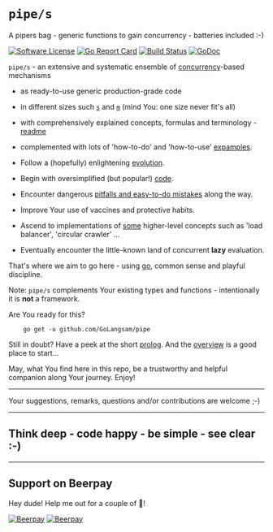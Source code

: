 # `pipe/s`
A pipers bag - generic functions to gain concurrency - batteries included :-)

[![Software License](https://img.shields.io/badge/license-MIT-brightgreen.svg?style=flat-square)](LICENSE.md)
[![Go Report Card](https://goreportcard.com/badge/github.com/GoLangsam/pipe)](https://goreportcard.com/report/github.com/GoLangsam/pipe)
[![Build Status](https://travis-ci.org/GoLangsam/pipe.svg?branch=master)](https://travis-ci.org/GoLangsam/pipe)
[![GoDoc](https://godoc.org/github.com/GoLangsam/pipe?status.svg)](https://godoc.org/github.com/GoLangsam/pipe)

`pipe/s` - an extensive and systematic ensemble of [concurrency](readme/adverts.md)-based mechanisms

- as ready-to-use generic production-grade code
- in different sizes such [`s`](s/) and [`m`](m/) (mind You: one size never fit's all)
- with comprehensively explained concepts, formulas and terminology - [readme](readme/)
- complemented with lots of 'how-to-do' and 'how-to-use' [expamples](expamples/).

- Follow a (hopefully) enlightening [evolution](readme/evolve.md).
- Begin with oversimplified (but popular!) [code](readme/in-the-wild.md).
- Encounter dangerous [pitfalls and easy-to-do mistakes](readme/pitfalls.md) along the way.
- Improve Your use of vaccines and protective habits.
- Ascend to implementations of [some](any/) higher-level concepts such as 'load balancer', 'circular crawler' ...
- Eventually encounter the little-known land of concurrent **lazy** evaluation.

That's where we aim to go here - using [go](https.//golang.org/ "golang.org"), common sense and playful discipline.

Note: `pipe/s` complements Your existing types and functions - intentionally it is **not** a framework.

Are You ready for this?

```
    go get -u github.com/GoLangsam/pipe
```

Still in doubt? Have a peek at the short [prolog](readme/prolog.md).
And the [overview](readme/overview.md) is a good place to start...

May, what You find here in this repo, be a trustworthy and helpful companion along Your journey. Enjoy!

---
Your suggestions, remarks, questions and/or contributions are welcome ;-)

---
## Think deep - code happy - be simple - see clear :-)

---
## Support on Beerpay
Hey dude! Help me out for a couple of :beers:!

[![Beerpay](https://beerpay.io/GoLangsam/pipe/badge.svg?style=beer-square)](https://beerpay.io/GoLangsam/pipe)  [![Beerpay](https://beerpay.io/GoLangsam/pipe/make-wish.svg?style=flat-square)](https://beerpay.io/GoLangsam/pipe?focus=wish)